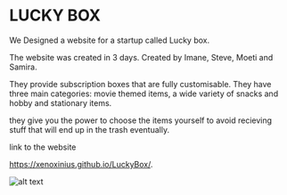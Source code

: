 # LUCKY BOX

We Designed a website for a startup called Lucky box.

The website was created in 3 days.
Created by Imane, Steve, Moeti and Samira.

They provide subscription boxes that are fully customisable. They have three main categories: movie themed items, a wide variety of snacks and hobby and stationary items. 

they give you the power to choose the items yourself to avoid recieving stuff that will end up in the trash eventually.

link to the website

https://xenoxinius.github.io/LuckyBox/.

![alt text](http://img/screenshotreadme)
